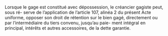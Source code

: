 Lorsque le gage est constitué avec dépossession, le créancier gagiste peut, sous ré-
serve de l’application de l’article 107, alinéa 2 du présent Acte uniforme, opposer son droit de
rétention sur le bien gagé, directement ou par l’intermédiaire du tiers convenu, jusqu’au paie-
ment intégral en principal, intérêts et autres accessoires, de la dette garantie.